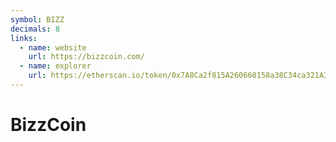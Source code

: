 ```yaml
---
symbol: BIZZ
decimals: 8
links:
  - name: website
    url: https://bizzcoin.com/
  - name: explorer
    url: https://etherscan.io/token/0x7A8Ca2f815A260660158a38C34ca321A3605eCFE
---
```


# BizzCoin
